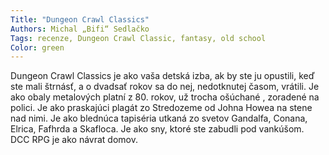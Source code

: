 ```yaml
---
Title: "Dungeon Crawl Classics"
Authors: Michal „Bifi“ Sedlačko
Tags: recenze, Dungeon Crawl Classic, fantasy, old school
Color: green
---
```

Dungeon Crawl Classics je ako vaša detská izba, ak by ste ju opustili, keď ste mali štrnásť, a o dvadsať rokov sa do nej, nedotknutej časom, vrátili. Je ako obaly metalových platní z 80. rokov, už trocha ošúchané , zoradené na polici. Je ako praskajúci plagát zo Stredozeme od Johna Howea na stene nad nimi. Je ako blednúca tapiséria utkaná zo svetov Gandalfa, Conana, Elrica, Fafhrda a Skafloca. Je ako sny, ktoré ste zabudli pod vankúšom. DCC RPG je ako návrat domov.
